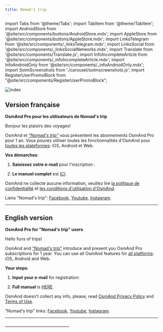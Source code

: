 ```yaml
---
title: Nomad's trip
---
```


import Tabs from '@theme/Tabs';
import TabItem from '@theme/TabItem';
import AndroidStore from '@site/src/components/buttons/AndroidStore.mdx';
import AppleStore from '@site/src/components/buttons/AppleStore.mdx';
import LinksTelegram from '@site/src/components/_linksTelegram.mdx';
import LinksSocial from '@site/src/components/_linksSocialNetworks.mdx';
import Translate from '@site/src/components/Translate.js';
import InfoIncompleteArticle from '@site/src/components/_infoIncompleteArticle.mdx';
import InfoAndroidOnly from '@site/src/components/_infoAndroidOnly.mdx';
import SotmScreenshots from './carousel/sotmscreenshots.js';
import RegisterUserPromoBlock from "@site/src/components/RegisterUserPromoBlock";

![index](@site/static/img/promo/nomad/nomad.png)

## Version française

**OsmAnd Pro pour les utilisateurs de Nomad's trip**

Bonjour les plaisirs des voyages!

OsmAnd et [_"Nomad's trip"_](https://www.facebook.com/nomadetpep) vous présentent les abonnements OsmAnd Pro pour 1 an. Vous pouvez utiliser toutes les fonctionnalités d'OsmAnd pour [toutes les plateformes](https://osmand.net/docs/user/personal/osmand-cloud#cross-platform): iOS, Android et Web.

**Vos démarches**:

1. **Saisissez votre e-mail** pour l'inscription :

<RegisterUserPromoBlock  promoKey='nomad'/>

<p> </p>

2. **Le manuel complet** est [ICI](https://osmand.net/promo/manual).


OsmAnd ne collecte aucune information, veuillez lire [la politique de confidentialité](https://osmand.net/docs/legal/privacy-policy) et [les conditions d'utilisation d'OsmAnd](https://osmand.net/docs/legal/terms-of-use).

Liens "Nomad's trip": [Facebook](https://www.facebook.com/nomadetpep), [Youtube](https://www.youtube.com/@nomadstrip1718/videos), [Instagram](https://www.instagram.com/lenomadtrip/).

________________________________


## English version

**OsmAnd Pro for "Nomad's trip" users**

Hello funs of trips!

OsmAnd and ["Nomad's trip"](https://www.facebook.com/nomadetpep) introduce and present you OsmAnd Pro subscriptions for 1 year. 
You can use all OsmAnd features for [all platforms](https://osmand.net/docs/user/personal/osmand-cloud#cross-platform): iOS, Android and Web.

**Your steps**:

1. **Input your e-mail** for registration:
   
<RegisterUserPromoBlock  promoKey='nomad'/>

<p> </p>

2. **Full manual** is [HERE](https://osmand.net/promo/manual#english-version).

OsmAnd doesn't collect any info, please, read [OsmAnd Privacy Policy](https://osmand.net/docs/legal/privacy-policy) and [Terms of Use](https://osmand.net/docs/legal/terms-of-use).

"Nomad's trip" links: [Facebook](https://www.facebook.com/nomadetpep), [Youtube](https://www.youtube.com/@nomadstrip1718/videos), [Instagram](https://www.instagram.com/lenomadtrip/).
________________________________

<SotmScreenshots />
_________________________________


<LinksSocial/>
<LinksTelegram/>